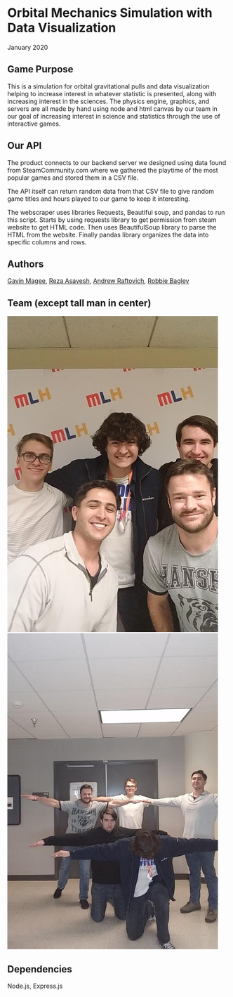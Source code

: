 # Orbital Mechanics Simulation with Data Visualization

January 2020

## Game Purpose

This is a simulation for orbital gravitational pulls and data visualization helping to increase interest in whatever statistic is presented, along with increasing interest in the sciences.  The physics engine, graphics, and servers are all made by hand using node and html canvas by our team in our goal of increasing interest in science and statistics through the use of interactive games.  

## Our API

The product connects to our backend server we designed using data found from  SteamCommunity.com where we gathered the playtime of the most popular games and stored them in a CSV file.

The API itself can return random data from that CSV file to give random game titles and hours played to our game to keep it interesting.

The webscraper uses libraries Requests, Beautiful soup, and pandas to run this script. Starts by using requests library to get permission from steam website to get HTML code. Then uses BeautifulSoup library to parse the HTML from the website. Finally pandas library organizes the data into specific columns and rows.

## Authors

[Gavin Magee](https://github.com/GavinTMagee), 
[Reza Asayesh](https://github.com/RMA-source), 
[Andrew Raftovich](https://github.com/Kalatco), 
[Robbie Bagley](https://github.com/kansairob) 

## Team (except tall man in center)

![Pros](https://github.com/Kalatco/HackAZ-2020/blob/master/team1.jpg)
![T-posing](https://github.com/Kalatco/HackAZ-2020/blob/master/team2.jpg)

## Dependencies

Node.js, Express.js
